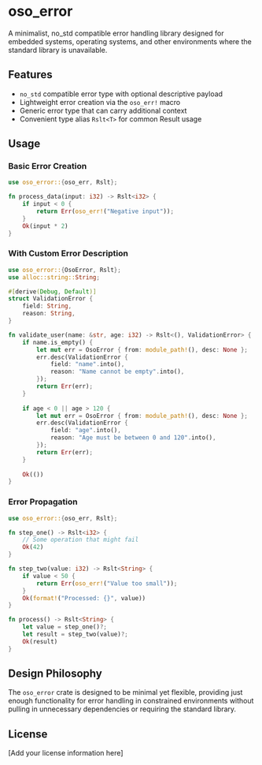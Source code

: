 # oso_error

A minimalist, no_std compatible error handling library designed for embedded systems, operating systems, and other environments where the standard library is unavailable.

## Features

- `no_std` compatible error type with optional descriptive payload
- Lightweight error creation via the `oso_err!` macro
- Generic error type that can carry additional context
- Convenient type alias `Rslt<T>` for common Result usage

## Usage

### Basic Error Creation

```rust
use oso_error::{oso_err, Rslt};

fn process_data(input: i32) -> Rslt<i32> {
    if input < 0 {
        return Err(oso_err!("Negative input"));
    }
    Ok(input * 2)
}
```

### With Custom Error Description

```rust
use oso_error::{OsoError, Rslt};
use alloc::string::String;

#[derive(Debug, Default)]
struct ValidationError {
    field: String,
    reason: String,
}

fn validate_user(name: &str, age: i32) -> Rslt<(), ValidationError> {
    if name.is_empty() {
        let mut err = OsoError { from: module_path!(), desc: None };
        err.desc(ValidationError {
            field: "name".into(),
            reason: "Name cannot be empty".into(),
        });
        return Err(err);
    }
    
    if age < 0 || age > 120 {
        let mut err = OsoError { from: module_path!(), desc: None };
        err.desc(ValidationError {
            field: "age".into(),
            reason: "Age must be between 0 and 120".into(),
        });
        return Err(err);
    }
    
    Ok(())
}
```

### Error Propagation

```rust
use oso_error::{oso_err, Rslt};

fn step_one() -> Rslt<i32> {
    // Some operation that might fail
    Ok(42)
}

fn step_two(value: i32) -> Rslt<String> {
    if value < 50 {
        return Err(oso_err!("Value too small"));
    }
    Ok(format!("Processed: {}", value))
}

fn process() -> Rslt<String> {
    let value = step_one()?;
    let result = step_two(value)?;
    Ok(result)
}
```

## Design Philosophy

The `oso_error` crate is designed to be minimal yet flexible, providing just enough functionality for error handling in constrained environments without pulling in unnecessary dependencies or requiring the standard library.

## License

[Add your license information here]

